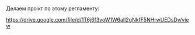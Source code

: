  Делаем проiкт по этому регламенту: 

https://drive.google.com/file/d/1T6j6f3voW1W6alI2gNkfF5NHrwUEDsDv/view
